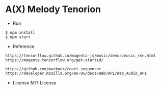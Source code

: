 # A(X) Melody Tenorion


- Run
```
$ npm install
$ npm start
```

- Reference

```
https://tensorflow.github.io/magenta-js/music/demos/music_rnn.html
https://magenta.tensorflow.org/get-started/

https://github.com/markmur/react-sequencer
https://developer.mozilla.org/en-US/docs/Web/API/Web_Audio_API
```

- License
MIT License